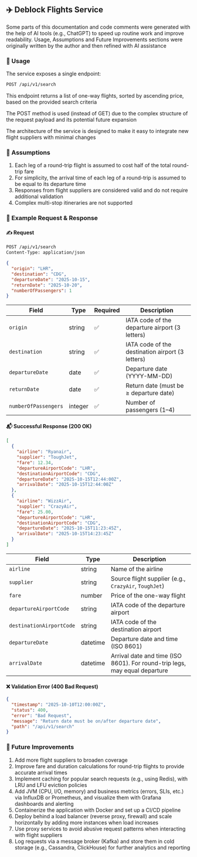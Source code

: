 ## ✈️ Deblock Flights Service

Some parts of this documentation and code comments were generated with the help of AI tools (e.g., ChatGPT) to speed up routine work and improve readability.
Usage, Assumptions and Future Improvements sections were originally written by the author and then refined with AI assistance

### 📌 Usage

The service exposes a single endpoint:

```bash
POST /api/v1/search
```

This endpoint returns a list of one-way flights, sorted by ascending price, based on the provided search criteria

The POST method is used (instead of GET) due to the complex structure of the request payload and its potential future
expansion

The architecture of the service is designed to make it easy to integrate new flight suppliers with minimal changes

### 🧠 Assumptions

1. Each leg of a round-trip flight is assumed to cost half of the total round-trip fare
2. For simplicity, the arrival time of each leg of a round-trip is assumed to be equal to its departure time
3. Responses from flight suppliers are considered valid and do not require additional validation
4. Complex multi-stop itineraries are not supported

### 🧪 Example Request & Response

#### ✍️ Request

```bash
POST /api/v1/search
Content-Type: application/json
```

```json
{
  "origin": "LHR",
  "destination": "CDG",
  "departureDate": "2025-10-15",
  "returnDate": "2025-10-20",
  "numberOfPassengers": 1
}
```

| Field                | Type    | Required | Description                                      |
|----------------------|---------|----------|--------------------------------------------------|
| `origin`             | string  | ✅        | IATA code of the departure airport (3 letters)   |
| `destination`        | string  | ✅        | IATA code of the destination airport (3 letters) |
| `departureDate`      | date    | ✅        | Departure date (YYYY-MM-DD)                      |
| `returnDate`         | date    | ✅        | Return date (must be ≥ departure date)           |
| `numberOfPassengers` | integer | ✅        | Number of passengers (1–4)                       |

#### 📬 Successful Response (200 OK)

```json
[
  {
    "airline": "Ryanair",
    "supplier": "ToughJet",
    "fare": 12.34,
    "departureAirportCode": "LHR",
    "destinationAirportCode": "CDG",
    "departureDate": "2025-10-15T12:44:00Z",
    "arrivalDate": "2025-10-15T12:44:00Z"
  },
  {
    "airline": "WizzAir",
    "supplier": "CrazyAir",
    "fare": 25.00,
    "departureAirportCode": "LHR",
    "destinationAirportCode": "CDG",
    "departureDate": "2025-10-15T11:23:45Z",
    "arrivalDate": "2025-10-15T14:23:45Z"
  }
]
```

| Field                    | Type     | Description                                                                |
|--------------------------|----------|----------------------------------------------------------------------------|
| `airline`                | string   | Name of the airline                                                        |
| `supplier`               | string   | Source flight supplier (e.g., `CrazyAir`, `ToughJet`)                      |
| `fare`                   | number   | Price of the one-way flight                                                |
| `departureAirportCode`   | string   | IATA code of the departure airport                                         |
| `destinationAirportCode` | string   | IATA code of the destination airport                                       |
| `departureDate`          | datetime | Departure date and time (ISO 8601)                                         |
| `arrivalDate`            | datetime | Arrival date and time (ISO 8601). For round-trip legs, may equal departure |

#### ❌ Validation Error (400 Bad Request)

```json
{
  "timestamp": "2025-10-10T12:00:00Z",
  "status": 400,
  "error": "Bad Request",
  "message": "Return date must be on/after departure date",
  "path": "/api/v1/search"
}
```

### 🚀 Future Improvements

1. Add more flight suppliers to broaden coverage
2. Improve fare and duration calculations for round-trip flights to provide accurate arrival times
3. Implement caching for popular search requests (e.g., using Redis), with LRU and LFU eviction policies
4. Add JVM (CPU, I/O, memory) and business metrics (errors, SLIs, etc.) via InfluxDB or Prometheus, and visualize them
   with Grafana dashboards and alerting
5. Containerize the application with Docker and set up a CI/CD pipeline
6. Deploy behind a load balancer (reverse proxy, firewall) and scale horizontally by adding more instances when load
   increases
7. Use proxy services to avoid abusive request patterns when interacting with flight suppliers
8. Log requests via a message broker (Kafka) and store them in cold storage (e.g., Cassandra, ClickHouse) for further analytics
   and reporting